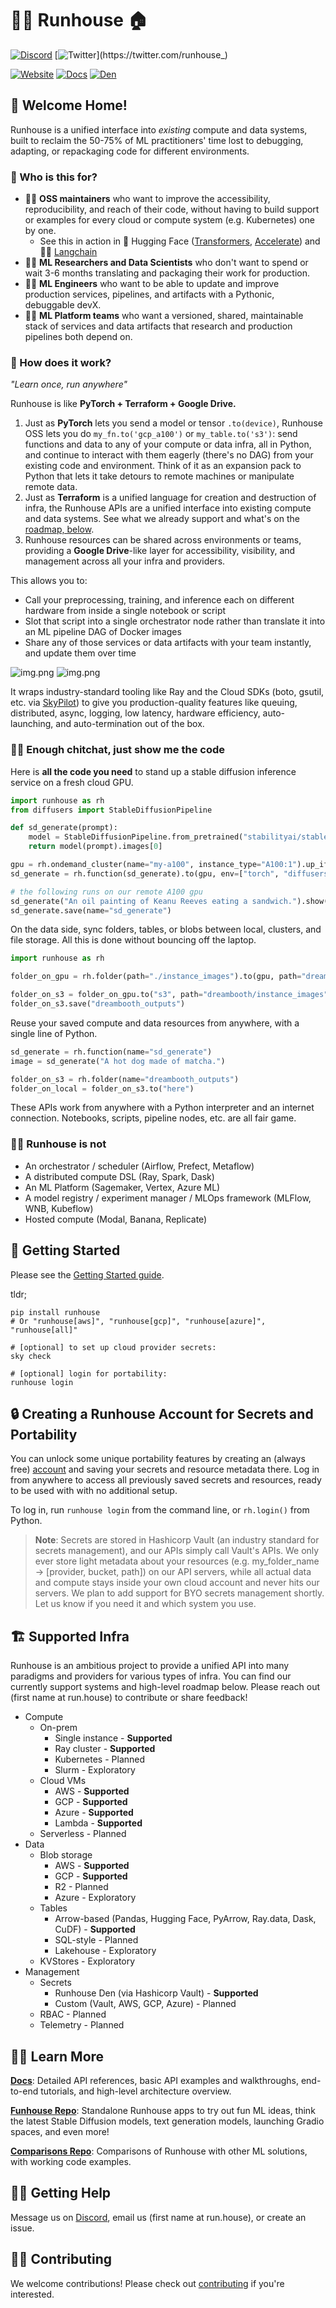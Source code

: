 # 🏃‍♀️ Runhouse 🏠

[![Discord](https://dcbadge.vercel.app/api/server/RnhB6589Hs?compact=true&style=flat)](https://discord.gg/RnhB6589Hs)
[![Twitter](https://img.shields.io/twitter/url/https/twitter.com/runhouse_.svg?style=social&label=@runhouse_)](https://twitter.com/runhouse_)

[![Website](https://img.shields.io/badge/run.house-green)](https://www.run.house)
[![Docs](https://img.shields.io/badge/docs-blue)](https://www.run.house/docs)
[![Den](https://img.shields.io/badge/runhouse_den-purple)](https://www.run.house/login)


## 👵 Welcome Home!

Runhouse is a unified interface into *existing* compute and data systems, built to reclaim
the 50-75% of ML practitioners' time lost to debugging, adapting, or repackaging code
for different environments.

### 🤨 Who is this for?

* 🦸‍♀️ **OSS maintainers** who want to improve the accessibility, reproducibility, and reach of their code,
without having to build support or examples for every cloud or compute system (e.g. Kubernetes) one by one.
   * See this in action in 🤗 Hugging Face ([Transformers](https://github.com/huggingface/transformers/blob/main/examples/README.md#running-the-examples-on-remote-hardware-with-auto-setup), [Accelerate](https://github.com/huggingface/accelerate/blob/main/examples/README.md#simple-multi-gpu-hardware-launcher)) and 🦜🔗 [Langchain](https://python.langchain.com/en/latest/modules/models/llms/integrations/runhouse.html)
* 👩‍🔬 **ML Researchers and Data Scientists** who don't want to spend or wait 3-6 months translating and packaging
their work for production.
* 👩‍🏭 **ML Engineers** who want to be able to update and improve production services, pipelines, and artifacts with a
Pythonic, debuggable devX.
* 👩‍🔧 **ML Platform teams** who want a versioned, shared, maintainable stack of services and data artifacts that
research and production pipelines both depend on.

### 🦾 How does it work?

_"Learn once, run anywhere"_

Runhouse is like **PyTorch + Terraform + Google Drive.**

1. Just as **PyTorch** lets you send a model or tensor `.to(device)`, Runhouse OSS
lets you do `my_fn.to('gcp_a100')` or `my_table.to('s3')`: send functions and data to any of your compute or
data infra, all in Python, and continue to interact with them eagerly (there's no DAG) from your existing code and
environment. Think of it as an expansion pack to Python that lets it take detours to remote
machines or manipulate remote data.
2. Just as **Terraform** is a unified language for creation and destruction of infra, the
Runhouse APIs are a unified interface into existing compute and data systems.
See what we already support and what's on the [roadmap, below](#supported-infra).
3. Runhouse resources can be shared across environments or teams, providing a **Google Drive**-like
layer for accessibility, visibility, and management across all your infra and providers.

This allows you to:
* Call your preprocessing, training, and inference each on different hardware from
inside a single notebook or script
* Slot that script into a single orchestrator node rather than translate it into an ML pipeline DAG of Docker images
* Share any of those services or data artifacts with your team instantly, and update them over time

![img.png](https://raw.githubusercontent.com/run-house/runhouse/main/docs/assets/img.png)
![img.png](https://raw.githubusercontent.com/run-house/runhouse/main/docs/assets/img_1.png)

It wraps industry-standard tooling like Ray and the Cloud SDKs (boto, gsutil, etc. via [SkyPilot](https://github.com/skypilot-org/skypilot/))
to give you production-quality features like queuing, distributed, async, logging,
low latency, hardware efficiency, auto-launching, and auto-termination out of the box.

### 👩‍💻 Enough chitchat, just show me the code

Here is **all the code you need** to stand up a stable diffusion inference service on
a fresh cloud GPU.


```python
import runhouse as rh
from diffusers import StableDiffusionPipeline

def sd_generate(prompt):
    model = StableDiffusionPipeline.from_pretrained("stabilityai/stable-diffusion-2-base").to("cuda")
    return model(prompt).images[0]

gpu = rh.ondemand_cluster(name="my-a100", instance_type="A100:1").up_if_not()
sd_generate = rh.function(sd_generate).to(gpu, env=["torch", "diffusers"])

# the following runs on our remote A100 gpu
sd_generate("An oil painting of Keanu Reeves eating a sandwich.").show()
sd_generate.save(name="sd_generate")
```

On the data side, sync folders, tables, or blobs between local, clusters, and file storage. All
this is done without bouncing off the laptop.

```python
import runhouse as rh

folder_on_gpu = rh.folder(path="./instance_images").to(gpu, path="dreambooth/instance_images")

folder_on_s3 = folder_on_gpu.to("s3", path="dreambooth/instance_images")
folder_on_s3.save("dreambooth_outputs")
```

Reuse your saved compute and data resources from anywhere, with a single line of Python.

```python
sd_generate = rh.function(name="sd_generate")
image = sd_generate("A hot dog made of matcha.")

folder_on_s3 = rh.folder(name="dreambooth_outputs")
folder_on_local = folder_on_s3.to("here")
```

These APIs work from anywhere with a Python interpreter and an internet connection.
Notebooks, scripts, pipeline nodes, etc. are all fair game.

### 🙅‍♀️ Runhouse is not

* An orchestrator / scheduler (Airflow, Prefect, Metaflow)
* A distributed compute DSL (Ray, Spark, Dask)
* An ML Platform (Sagemaker, Vertex, Azure ML)
* A model registry / experiment manager / MLOps framework (MLFlow, WNB, Kubeflow)
* Hosted compute (Modal, Banana, Replicate)

## 🐣 Getting Started

Please see the [Getting Started guide](https://www.run.house/docs/tutorials/quick_start).

tldr;
```commandline
pip install runhouse
# Or "runhouse[aws]", "runhouse[gcp]", "runhouse[azure]", "runhouse[all]"

# [optional] to set up cloud provider secrets:
sky check

# [optional] login for portability:
runhouse login
```

## 🔒 Creating a Runhouse Account for Secrets and Portability

You can unlock some unique portability features by creating an (always free)
[account](https://www.run.house) and saving your secrets and resource metadata there.
Log in from anywhere to access all previously saved secrets and resources, ready to be used with with
no additional setup.

To log in, run `runhouse login` from the command line, or
`rh.login()` from Python.

> **Note**:
Secrets are stored in Hashicorp Vault (an industry standard for secrets management), and our APIs simply call Vault's APIs. We only ever store light metadata about your resources
(e.g. my_folder_name -> [provider, bucket, path]) on our API servers, while all actual data and compute
stays inside your own cloud account and never hits our servers. We plan to
add support for BYO secrets management shortly. Let us know if you need it and which system you use.


## <h2 id="supported-infra"> 🏗️ Supported Infra </h2>

Runhouse is an ambitious project to provide a unified API into many paradigms and providers for
various types of infra. You can find our currently support systems and high-level roadmap below.
Please reach out (first name at run.house) to contribute or share feedback!
- Compute
  - On-prem
    - Single instance - **Supported**
    - Ray cluster - **Supported**
    - Kubernetes - Planned
    - Slurm - Exploratory
  - Cloud VMs
    - AWS - **Supported**
    - GCP - **Supported**
    - Azure - **Supported**
    - Lambda - **Supported**
  - Serverless - Planned
- Data
  - Blob storage
    - AWS - **Supported**
    - GCP - **Supported**
    - R2 - Planned
    - Azure - Exploratory
  - Tables
    - Arrow-based (Pandas, Hugging Face, PyArrow, Ray.data, Dask, CuDF) - **Supported**
    - SQL-style - Planned
    - Lakehouse - Exploratory
  - KVStores - Exploratory
- Management
  - Secrets
    - Runhouse Den (via Hashicorp Vault) - **Supported**
    - Custom (Vault, AWS, GCP, Azure) - Planned
  - RBAC - Planned
  - Telemetry - Planned

## 👨‍🏫 Learn More

[**Docs**](https://www.run.house/docs):
Detailed API references, basic API examples and walkthroughs, end-to-end tutorials, and high-level architecture overview.

[**Funhouse Repo**](https://github.com/run-house/funhouse): Standalone Runhouse apps to try out fun ML ideas,
think the latest Stable Diffusion models, text generation models, launching Gradio spaces, and even more!

[**Comparisons Repo**](https://github.com/run-house/comparisons): Comparisons of Runhouse with other ML solutions, with working code examples.

## 🙋‍♂️ Getting Help

Message us on [Discord](https://discord.gg/RnhB6589Hs), email us (first name at run.house), or create an issue.

## 👷‍♀️ Contributing

We welcome contributions! Please check out [contributing](CONTRIBUTING.md) if you're interested.
